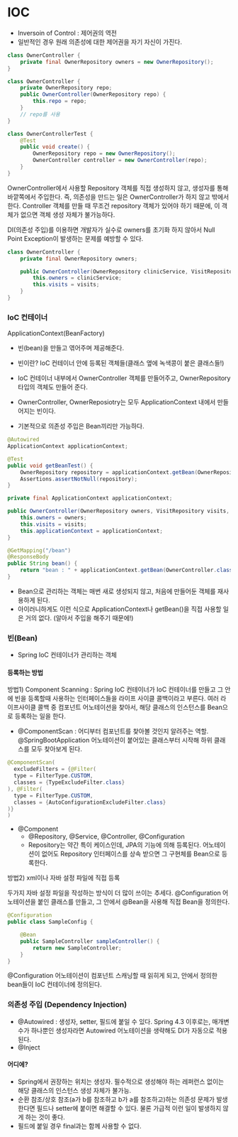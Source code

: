 # IOC
- Inversoin of Control : 제어권의 역전
- 일반적인 경우 원래 의존성에 대한 제어권을 자기 자신이 가진다.

```java
class OwnerController {
    private final OwnerRepository owners = new OwnerRepository();
}
```

```java
class OwnerController {
    private OwnerRepository repo;
    public OwnerController(OwnerRepository repo) {
        this.repo = repo;
    }
    // repo를 사용
}

class OwnerControllerTest {
    @Test
    public void create() {
        OwnerRepository repo = new OwnerRepository();
        OwnerController controller = new OwnerController(repo);
    }
}
```

OwnerController에서 사용할 Repository 객체를 직접 생성하지 않고, 생성자를 통해 바깥쪽에서 주입한다. 
즉, 의존성을 만드는 일은 OwnerController가 하지 않고 밖에서 한다.
Controller 객체를 만들 때 무조건 repository 객체가 있어야 하기 때문에, 이 객체가 없으면 객체 생성 자체가 불가능하다.

DI(의존성 주입)를 이용하면 개발자가 실수로 owners를 초기화 하지 않아서 Null Point Exception이 발생하는 문제를 예방할 수 있다.

```java
class OwnerController {
    private final OwnerRepository owners;

    public OwnerController(OwnerRepository clinicService, VisitRepository visits) {
        this.owners = clinicService;
        this.visits = visits;
    }
}
```

### loC 컨테이너
ApplicationContext(BeanFactory) 

- 빈(bean)을 만들고 엮어주며 제공해준다.
- 빈이란? IoC 컨테이너 안에 등록된 객체들(클래스 옆에 녹색콩이 붙은 클래스들!)
- IoC 컨테이너 내부에서 OwnerController 객체를 만들어주고, OwnerRepository 타입의 객체도 만들어 준다.
- OwnerController, OwnerReposiotry는 모두 ApplicationContext 내에서 만들어지는 빈이다.

- 기본적으로 의존성 주입은 Bean끼리만 가능하다.

```java
@Autowired
ApplicationContext applicationContext;

@Test
public void getBeanTest() {
    OwnerRepository repository = applicationContext.getBean(OwnerRepository.class);
    Assertions.assertNotNull(repository);
}
```

```java
private final ApplicationContext applicationContext;

public OwnerController(OwnerRepository owners, VisitRepository visits, ApplicationContext applicationContext) {
    this.owners = owners;
    this.visits = visits;
    this.applicationContext = applicationContext;
}

@GetMapping("/bean")
@ResponseBody
public String bean() {
    return "bean : " + applicationContext.getBean(OwnerController.class);
}

```

- Bean으로 관리하는 객체는 매번 새로 생성되지 않고, 처음에 만들어둔 객체를 재사용하게 된다.
- 아이러니하게도 이런 식으로 ApplicationContext나 getBean()을 직접 사용할 일은 거의 없다. (알아서 주입을 해주기 때문에!)

### 빈(Bean)
- Spring IoC 컨테이너가 관리하는 객체

#### 등록하는 방법
방법1) Component Scanning : Spring IoC 컨테이너가 IoC 컨테이너를 만들고 그 안에 빈을 등록할때 사용하는 인터페이스들을 라이프 사이클 콜백이라고 부른다.
여러 라이프사이클 콜백 중 컴포넌트 어노테이션을 찾아서, 해당 클래스의 인스턴스를 Bean으로 등록하는 일을 한다.
- @ComponentScan : 어디부터 컴포넌트를 찾아볼 것인지 알려주는 역할. @SpringBootApplication 어노테이션이 붙어있는 클래스부터 시작해 하위 클래스를 모두 찾아보게 된다.
```java
@ComponentScan(
  excludeFilters = {@Filter(
  type = FilterType.CUSTOM,
  classes = {TypeExcludeFilter.class}
), @Filter(
  type = FilterType.CUSTOM,
  classes = {AutoConfigurationExcludeFilter.class}
)}
)
```
- @Component
    - @Repository, @Service, @Controller, @Configuration
    - Repository는 약간 특이 케이스인데, JPA의 기능에 의해 등록된다. 어노테이션이 없어도 Repository 인터페이스를 상속 받으면 그 구현체를 Bean으로 등록한다.

방법2) xml이나 자바 설정 파일에 직접 등록 

두가지 자바 설정 파일을 작성하는 방식이 더 많이 쓰이는 추세다.
@Configuration 어노테이션을 붙인 클래스를 만들고, 그 안에서 @Bean을 사용해 직접 Bean을 정의한다.

```java
@Configuration
public class SampleConfig {

    @Bean
    public SampleController sampleController() {
        return new SampleController;
    }
}
```
@Configuration 어노테이션이 컴포넌트 스캐닝할 때 읽히게 되고, 안에서 정의한 bean들이 IoC 컨테이너에 정의된다.


### 의존성 주입 (Dependency Injection)
- @Autowired : 생성자, setter, 필드에 붙일 수 있다. Spring 4.3 이후로는, 매개변수가 하나뿐인 생성자라면 Autowired 어노테이션을 생략해도 DI가 자동으로 적용된다.
- @Inject

#### 어디에?
- Spring에서 권장하는 위치는 생성자. 필수적으로 생성해야 하는 레퍼런스 없이는 해당 클래스의 인스턴스 생성 자체가 불가능.
- 순환 참조/상호 참조(a가 b를 참조하고 b가 a를 참조하고)하는 의존성 문제가 발생한다면 필드나 setter에 붙이면 해결할 수 있다. 물론 가급적 이런 일이 발생하지 않게 하는 것이 좋다.
- 필드에 붙일 경우 final과는 함께 사용할 수 없다.

